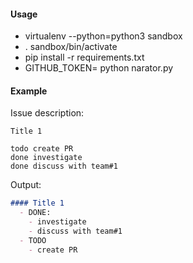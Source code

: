 #### Usage

  - virtualenv --python=python3 sandbox
  - . sandbox/bin/activate
  - pip install -r requirements.txt
  - GITHUB_TOKEN=<auth-token-here> python narator.py <url-to-work-report-issue>


#### Example

Issue description:

```
Title 1

todo create PR
done investigate
done discuss with team#1
```

Output:

```markdown
#### Title 1
  - DONE:
    - investigate
    - discuss with team#1
  - TODO
    - create PR
```

